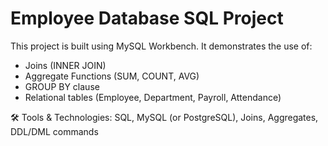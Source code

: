 # Employee Database SQL Project

This project is built using MySQL Workbench. It demonstrates the use of:

- Joins (INNER JOIN)
- Aggregate Functions (SUM, COUNT, AVG)
- GROUP BY clause
- Relational tables (Employee, Department, Payroll, Attendance)

🛠️ Tools & Technologies:
SQL, MySQL (or PostgreSQL), Joins, Aggregates, DDL/DML commands


